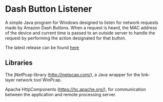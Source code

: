 # Dash Button Listener

A simple Java program for Windows designed to listen for network requests made by Amazon Dash Buttons. When a request is heard, the MAC address of the device and current time is passed to an outside server to handle the request by performing the action designated for that button.

The latest release can be found [here](https://github.com/tayl/DashButtonListener/releases)


## Libraries

The jNetPcap library (http://jnetpcap.com/), a Java wrapper for the link-layer network tool WinPcap.

Apache HttpComponents (https://hc.apache.org/), for communication between the application and remote processing server.

